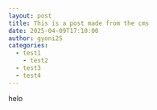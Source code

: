 ```yaml
---
layout: post
title: This is a post made from the cms
date: 2025-04-09T17:10:00
author: gyoni25
categories:
  - test1
    - test2
  - test3
  - test4
---
```

helo
